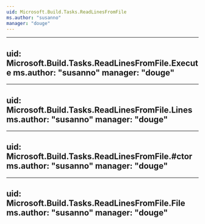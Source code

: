 ```yaml
---
uid: Microsoft.Build.Tasks.ReadLinesFromFile
ms.author: "susanno"
manager: "douge"
---
```


---
uid: Microsoft.Build.Tasks.ReadLinesFromFile.Execute
ms.author: "susanno"
manager: "douge"
---

---
uid: Microsoft.Build.Tasks.ReadLinesFromFile.Lines
ms.author: "susanno"
manager: "douge"
---

---
uid: Microsoft.Build.Tasks.ReadLinesFromFile.#ctor
ms.author: "susanno"
manager: "douge"
---

---
uid: Microsoft.Build.Tasks.ReadLinesFromFile.File
ms.author: "susanno"
manager: "douge"
---
